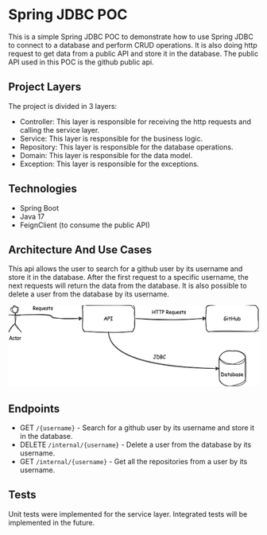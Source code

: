 # Spring JDBC POC

This is a simple Spring JDBC POC to demonstrate how to use Spring JDBC to connect to a database and perform CRUD operations. 
It is also doing http request to get data from a public API and store it in the database. The public API used in this POC is 
the github public api.

## Project Layers

The project is divided in 3 layers:
- Controller: This layer is responsible for receiving the http requests and calling the service layer.
- Service: This layer is responsible for the business logic.
- Repository: This layer is responsible for the database operations.
- Domain: This layer is responsible for the data model.
- Exception: This layer is responsible for the exceptions.

## Technologies

- Spring Boot
- Java 17
- FeignClient (to consume the public API)

## Architecture And Use Cases
This api allows the user to search for a github user by its username and store it in the database. 
After the first request to a specific username, the next requests will return the data from the database.
It is also possible to delete a user from the database by its username.

![Architecture](./images/architecture.png)

## Endpoints

- GET `/{username}` - Search for a github user by its username and store it in the database.
- DELETE `/internal/{username}` - Delete a user from the database by its username.
- GET `/internal/{username}` - Get all the repositories from a user by its username.

## Tests

Unit tests were implemented for the service layer. Integrated tests will be implemented in the future.




